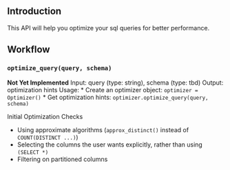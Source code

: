 
## Introduction
This API will help you optimize your sql queries for better performance.

## Workflow

### `optimize_query(query, schema)`
**Not Yet Implemented**
Input: query (type: string), schema (type: tbd)
Output: optimization hints
Usage:
    * Create an optimizer object: `optimizer = Optimizer()`
    * Get optimization hints: `optimizer.optimize_query(query, schema)`

Initial Optimization Checks
  * Using approximate algorithms (`approx_distinct()` instead of `COUNT(DISTINCT ...)`)
  * Selecting the columns the user wants explicitly, rather than using `(SELECT *)`
  * Filtering on partitioned columns
